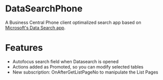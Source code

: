 # DataSearchPhone
A Business Central Phone client optimalized search app based on [Microsoft's Data Search app](https://learn.microsoft.com/en-us/dynamics365/business-central/ui-search-data).

# Features
- Autofocus search field when Datasearch is opened
- Actions added as Promoted, so you can modify selected tables
- New subscription: OnAfterGetListPageNo to manipulate the List Pages
